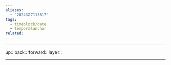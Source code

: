 ```yaml
---
aliases:
  - "2024327113817"
tags:
  - timeblock/date
  - temporalanchor
related:
---
```




***

up:: 
back:: 
forward:: 
layer:: 

***

